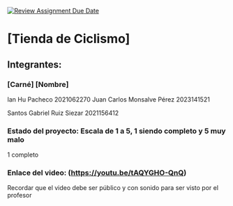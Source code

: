 [![Review Assignment Due Date](https://classroom.github.com/assets/deadline-readme-button-24ddc0f5d75046c5622901739e7c5dd533143b0c8e959d652212380cedb1ea36.svg)](https://classroom.github.com/a/-64Cssly)
# [Tienda de Ciclismo]
## Integrantes:
### [Carné] [Nombre]
Ian Hu Pacheco
2021062270
Juan Carlos Monsalve Pérez
2023141521

Santos Gabriel Ruiz Siezar
2021156412



### Estado del proyecto: Escala de 1 a 5, 1 siendo completo y 5 muy malo
1 completo
### Enlace del video: (https://youtu.be/tAQYGHO-QnQ)
Recordar que el video debe ser público y con sonido para ser visto por el profesor
